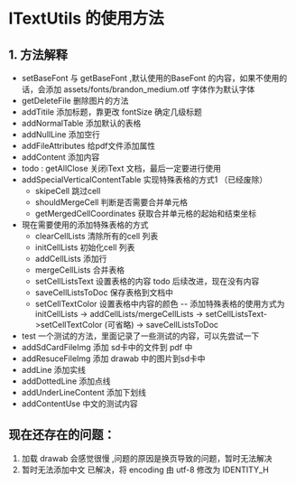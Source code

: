 # ITextUtils 的使用方法 

## 1. 方法解释 
- setBaseFont 与 getBaseFont ,默认使用的BaseFont 的内容，如果不使用的话，会添加 assets/fonts/brandon_medium.otf 字体作为默认字体 
- getDeleteFile 删除图片的方法 
- addTitile 添加标题，靠更改 fontSize 确定几级标题 
- addNormalTable 添加默认的表格
- addNullLine 添加空行
- addFileAttributes 给pdf文件添加属性
- addContent 添加内容 
- todo : getAllClose 关闭iText 文档，最后一定要进行使用 
- addSpecialVerticalContentTable 实现特殊表格的方式1 （已经废除）
  - skipeCell 跳过cell
  - shouldMergeCell 判断是否需要合并单元格
  - getMergedCellCoordinates 获取合并单元格的起始和结束坐标
- 現在需要使用的添加特殊表格的方式
  - clearCellLists 清除所有的cell 列表
  - initCellLists 初始化cell 列表
  - addCellLists 添加行
  - mergeCellLists 合并表格
  - setCellListsText 设置表格的内容 todo 后续改进，现在没有内容 
  - saveCellListsToDoc 保存表格到文档中 
  - setCellTextColor 设置表格中内容的颜色
  -- 添加特殊表格的使用方式为 initCellLists -> addCellLists/mergeCellLists -> setCellListsText->setCellTextColor (可省略) -> saveCellListsToDoc
- test 一个测试的方法，里面记录了一些测试的内容，可以先尝试一下 
- addSdCardFileImg 添加 sd卡中的文件到 pdf 中 
- addResuceFileImg 添加 drawab 中的图片到sd卡中 
-  addLine 添加实线
- addDottedLine 添加点线 
- addUnderLineContent 添加下划线 
- addContentUse 中文的测试内容 

##  现在还存在的问题：
1. 加载 drawab 会感觉很慢 ,问题的原因是换页导致的问题，暂时无法解决 
2. 暂时无法添加中文 已解决，将 encoding 由 utf-8 修改为 IDENTITY_H 